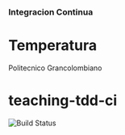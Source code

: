 ###   Integracion Continua


# Temperatura

Politecnico Grancolombiano

# teaching-tdd-ci
![Build Status](https://travis-ci.com/Jey-Jeisson/Temperatura.svg?branch=main)

